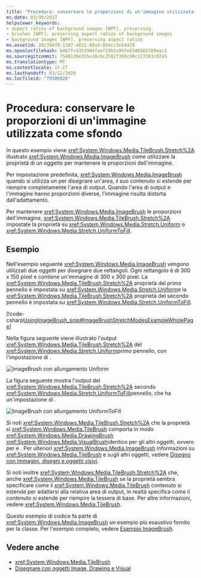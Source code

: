 ```yaml
---
title: "Procedura: conservare le proporzioni di un'immagine utilizzata come sfondo"
ms.date: 03/30/2017
helpviewer_keywords:
- aspect ratios of background images [WPF], preserving
- brushes [WPF], preserving aspect ratios of background images
- background images [WPF], preserving aspect ratios
ms.assetid: 28c39478-13d7-4011-80a3-8b9cc3e54478
ms.openlocfilehash: b467fcd353994faef19b5a997e03d6582789eac1
ms.sourcegitcommit: 7588136e355e10cbc2582f389c90c127363c02a5
ms.translationtype: MT
ms.contentlocale: it-IT
ms.lasthandoff: 03/12/2020
ms.locfileid: "79186026"
---
```

# <a name="how-to-preserve-the-aspect-ratio-of-an-image-used-as-a-background"></a>Procedura: conservare le proporzioni di un'immagine utilizzata come sfondo
In questo esempio viene <xref:System.Windows.Media.TileBrush.Stretch%2A> illustrato <xref:System.Windows.Media.ImageBrush> come utilizzare la proprietà di un oggetto per mantenere le proporzioni dell'immagine.  
  
 Per impostazione predefinita, <xref:System.Windows.Media.ImageBrush> quando si utilizza un per disegnare un'area, il suo contenuto si estende per riempire completamente l'area di output. Quando l'area di output e l'immagine hanno proporzioni diverse, l'immagine risulta distorta dall'adattamento.  
  
 Per mantenere <xref:System.Windows.Media.ImageBrush> le proporzioni dell'immagine, <xref:System.Windows.Media.TileBrush.Stretch%2A> impostate la proprietà su <xref:System.Windows.Media.Stretch.Uniform> o <xref:System.Windows.Media.Stretch.UniformToFill>.  
  
## <a name="example"></a>Esempio  
 Nell'esempio seguente <xref:System.Windows.Media.ImageBrush> vengono utilizzati due oggetti per disegnare due rettangoli. Ogni rettangolo è di 300 x 150 pixel e contiene un'immagine di 300 x 300 pixel. La <xref:System.Windows.Media.TileBrush.Stretch%2A> proprietà del primo pennello è impostata su <xref:System.Windows.Media.Stretch.Uniform>e la <xref:System.Windows.Media.TileBrush.Stretch%2A> proprietà del secondo pennello è impostata su <xref:System.Windows.Media.Stretch.UniformToFill>.  
  
 [!code-csharp[UsingImageBrush_snip#ImageBrushStretchModesExampleWholePage](~/samples/snippets/csharp/VS_Snippets_Wpf/UsingImageBrush_snip/CSharp/StretchModes.cs#imagebrushstretchmodesexamplewholepage)]  
  
 Nella figura seguente viene illustrato l'output <xref:System.Windows.Media.TileBrush.Stretch%2A> del <xref:System.Windows.Media.Stretch.Uniform>primo pennello, con l'impostazione di .  
  
 ![ImageBrush con allungamento Uniform](./media/graphicsmm-imagebrushuniformstretch.jpg "graphicsmm_ImageBrushUniformStretch")  
  
 La figura seguente mostra l'output del <xref:System.Windows.Media.TileBrush.Stretch%2A> secondo <xref:System.Windows.Media.Stretch.UniformToFill>pennello, che ha un'impostazione di .  
  
 ![ImageBrush con allungamento UniformToFill](./media/graphicsmm-imagebrushuniformtofillstretch.jpg "graphicsmm_ImageBrushUniformToFillStretch")  
  
 Si noti <xref:System.Windows.Media.TileBrush.Stretch%2A> che la proprietà si <xref:System.Windows.Media.TileBrush> comporta in modo <xref:System.Windows.Media.DrawingBrush> <xref:System.Windows.Media.VisualBrush>identico per gli altri oggetti, ovvero per e . Per ulteriori <xref:System.Windows.Media.ImageBrush> informazioni su <xref:System.Windows.Media.TileBrush> e sugli altri oggetti, vedere [Disegno con immagini, disegni e oggetti visivi](painting-with-images-drawings-and-visuals.md).  
  
 Si noti inoltre <xref:System.Windows.Media.TileBrush.Stretch%2A> che, anche <xref:System.Windows.Media.TileBrush> se la proprietà sembra specificare come il <xref:System.Windows.Media.TileBrush> contenuto si estende per adattarsi alla relativa area di output, in realtà specifica come il contenuto si estende per riempire la tessera di base. Per altre informazioni, vedere <xref:System.Windows.Media.TileBrush>.  
  
 Questo esempio di codice fa parte di <xref:System.Windows.Media.ImageBrush> un esempio più esaustivo fornito per la classe. Per l'esempio completo, vedere [Esempio ImageBrush](https://github.com/Microsoft/WPF-Samples/tree/master/Graphics/ImageBrush).  
  
## <a name="see-also"></a>Vedere anche

- <xref:System.Windows.Media.TileBrush>
- [Disegnare con oggetti Image, Drawing e Visual](painting-with-images-drawings-and-visuals.md)
